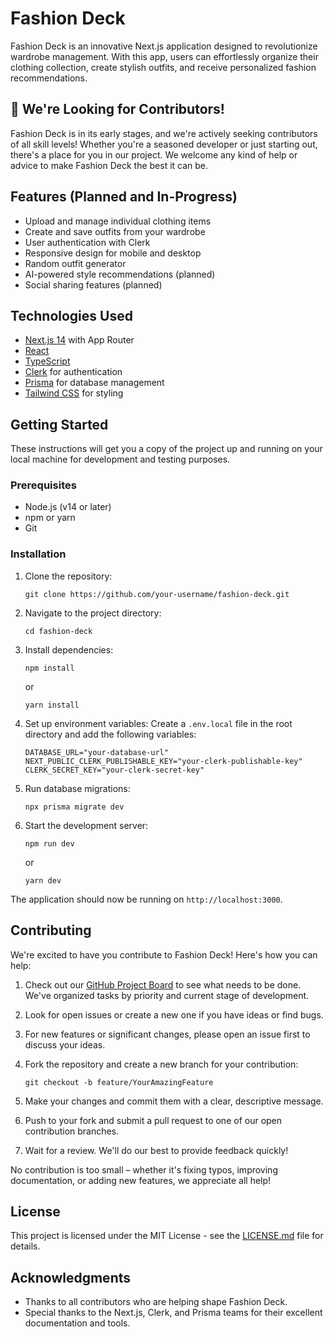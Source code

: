 # Fashion Deck

Fashion Deck is an innovative Next.js application designed to revolutionize wardrobe management. With this app, users can effortlessly organize their clothing collection, create stylish outfits, and receive personalized fashion recommendations.

## 🚀 We're Looking for Contributors!

Fashion Deck is in its early stages, and we're actively seeking contributors of all skill levels! Whether you're a seasoned developer or just starting out, there's a place for you in our project. We welcome any kind of help or advice to make Fashion Deck the best it can be.

## Features (Planned and In-Progress)

- Upload and manage individual clothing items
- Create and save outfits from your wardrobe
- User authentication with Clerk
- Responsive design for mobile and desktop
- Random outfit generator
- AI-powered style recommendations (planned)
- Social sharing features (planned)

## Technologies Used

- [Next.js 14](https://nextjs.org/) with App Router
- [React](https://reactjs.org/)
- [TypeScript](https://www.typescriptlang.org/)
- [Clerk](https://clerk.com/) for authentication
- [Prisma](https://www.prisma.io/) for database management
- [Tailwind CSS](https://tailwindcss.com/) for styling

## Getting Started

These instructions will get you a copy of the project up and running on your local machine for development and testing purposes.

### Prerequisites

- Node.js (v14 or later)
- npm or yarn
- Git

### Installation

1. Clone the repository:
   ```
   git clone https://github.com/your-username/fashion-deck.git
   ```

2. Navigate to the project directory:
   ```
   cd fashion-deck
   ```

3. Install dependencies:
   ```
   npm install
   ```
   or
   ```
   yarn install
   ```

4. Set up environment variables:
   Create a `.env.local` file in the root directory and add the following variables:
   ```
   DATABASE_URL="your-database-url"
   NEXT_PUBLIC_CLERK_PUBLISHABLE_KEY="your-clerk-publishable-key"
   CLERK_SECRET_KEY="your-clerk-secret-key"
   ```

5. Run database migrations:
   ```
   npx prisma migrate dev
   ```

6. Start the development server:
   ```
   npm run dev
   ```
   or
   ```
   yarn dev
   ```

The application should now be running on `http://localhost:3000`.

## Contributing

We're excited to have you contribute to Fashion Deck! Here's how you can help:

1. Check out our [GitHub Project Board](https://github.com/users/your-username/projects/fashion-deck) to see what needs to be done. We've organized tasks by priority and current stage of development.

2. Look for open issues or create a new one if you have ideas or find bugs.

3. For new features or significant changes, please open an issue first to discuss your ideas.

4. Fork the repository and create a new branch for your contribution:
   ```
   git checkout -b feature/YourAmazingFeature
   ```

5. Make your changes and commit them with a clear, descriptive message.

6. Push to your fork and submit a pull request to one of our open contribution branches.

7. Wait for a review. We'll do our best to provide feedback quickly!

No contribution is too small – whether it's fixing typos, improving documentation, or adding new features, we appreciate all help!

## License

This project is licensed under the MIT License - see the [LICENSE.md](LICENSE.md) file for details.

## Acknowledgments

- Thanks to all contributors who are helping shape Fashion Deck.
- Special thanks to the Next.js, Clerk, and Prisma teams for their excellent documentation and tools.
